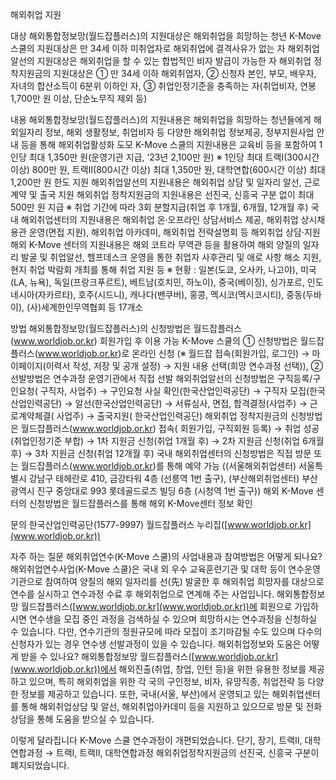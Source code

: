 해외취업 지원

대상
 해외통합정보망(월드잡플러스)의 지원대상은 해외취업을 희망하는 청년
 K-Move 스쿨의 지원대상은 만 34세 이하 미취업자로 해외취업에 결격사유가 없는 자
 해외취업알선의 지원대상은 해외취업을 할 수 있는 합법적인 비자 발급이 가능한 자
 해외취업 정착지원금의 지원대상은 ① 만 34세 이하 해외취업자, ② 신청자 본인, 부모, 배우자, 자녀의 합산소득이 6분위 이하인 자, ③ 취업인정기준을 충족하는 자(취업비자, 연봉 1,700만 원 이상, 단순노무직 제외 등)

내용
 해외통합정보망(월드잡플러스)의 지원내용은 해외취업을 희망하는 청년들에게 해외일자리 정보, 해외 생활정보, 취업비자 등 다양한 해외취업 정보제공, 정부지원사업 안내 등을 통해 해외취업활성화 도모
 K-Move 스쿨의 지원내용은 교육비 등을 포함하여 1인당 최대 1,350만 원(운영기관 지급, ’23년 2,100만 원) ※ 1인당 최대 트랙Ⅰ(300시간 이상) 800만 원, 트랙Ⅱ(800시간 이상) 최대 1,350만 원, 대학연합(600시간 이상) 최대 1,200만 원 한도 지원
 해외취업알선의 지원내용은 해외취업 상담 및 일자리 알선, 근로계약 및 출국 지원
 해외취업 정착지원금의 지원내용은 선진국, 신흥국 구분 없이 최대 500만 원 지급 ※ 취업 기간에 따라 3회 분할지급(취업 후 1개월, 6개월, 12개월 후)
 국내 해외취업센터의 지원내용은 해외취업 온·오프라인 상담서비스 제공, 해외취업 상시채용관 운영(면접 지원), 해외취업 아카데미, 해외취업 전략설명회 등 해외취업 상담·지원
 해외 K-Move 센터의 지원내용은 해외 코트라 무역관 등을 활용하여 해외 양질의 일자리 발굴 및 취업알선, 헬프데스크 운영을 통한 취업자 사후관리 및 애로 사항 해소 지원, 현지 취업 박람회 개최를 통해 취업 지원 등 ※ 현황 : 일본(도쿄, 오사카, 나고야), 미국(LA, 뉴욕), 독일(프랑크푸르트), 베트남(호치민, 하노이), 중국(베이징), 싱가포르, 인도네시아(자카르타), 호주(시드니), 캐나다(밴쿠버), 홍콩, 멕시코(멕시코시티), 중동(두바이), (사)세계한인무역협회 등 17개소

방법
 해외통합정보망(월드잡플러스)의 신청방법은 월드잡플러스(www.worldjob.or.kr) 회원가입 후 이용 가능
 K-Move 스쿨의 ① 신청방법은 월드잡플러스(www.worldjob.or.kr)로 온라인 신청 (※ 월드잡 접속(회원가입, 로그인) → 마이페이지(이력서 작성, 저장 및 공개 설정) → 지원 내용 선택(희망 연수과정 선택)), ② 선발방법은 연수과정 운영기관에서 직접 선발
 해외취업알선의 신청방법은 구직등록/구인요청( 구직자, 사업주) → 구인요청 사실 확인(한국산업인력공단) → 구직자 모집(한국산업인력공단) → 알선(한국산업인력공단) → 서류심사, 면접, 합격결정(사업주) → 근로계약체결( 사업주) → 출국지원( 한국산업인력공단)
 해외취업 정착지원금의 신청방법은 월드잡플러스(www.worldjob.or.kr) 접속( 회원가입, 구직회원 등록) → 취업 성공(취업인정기준 부합) → 1차 지원금 신청(취업 1개월 후) → 2차 지원금 신청(취업 6개월 후) → 3차 지원금 신청(취업 12개월 후)
 국내 해외취업센터의 신청방법은 직접 방문 또는 월드잡플러스(www.worldjob.or.kr)를 통해 예약 가능 ((서울해외취업센터) 서울특별시 강남구 테헤란로 410, 금강타워 4층 (선릉역 1번 출구), (부산해외취업센터) 부산광역시 진구 중앙대로 993  롯데골드로즈 빌딩 6층 (시청역 1번 출구))
 해외 K-Move 센터의 신청방법은 월드잡플러스를 통해 해외 K-Move센터 정보 확인

문의
 한국산업인력공단(1577-9997)
 월드잡플러스 누리집([www.worldjob.or.kr](www.worldjob.or.kr))

자주 하는 질문
 해외취업연수(K-Move 스쿨)의 사업내용과 참여방법은 어떻게 되나요?
   해외취업연수사업(K-Move 스쿨)은 국내 외 우수 교육훈련기관 및 대학 등이 연수운영기관으로 참여하여 양질의 해외 일자리를 선(先) 발굴한 후 해외취업 희망자를 대상으로 연수를 실시하고 연수과정 수료 후 해외취업으로 연계해 주는 사업입니다. 해외통합정보망 월드잡플러스([www.worldjob.or.kr](www.worldjob.or.kr))에 회원으로 가입하시면 연수생을 모집 중인 과정을 검색하실 수 있으며 희망하시는 연수과정을 신청하실 수 있습니다. 다만, 연수기관의 정원규모에 따라 모집이 조기마감될 수도 있으며 다수의 신청자가 있는 경우 연수생 선발과정이 있을 수 있습니다.
 해외취업정보와 도움은 어떻게 받을 수 있나요?
   해외통합정보망 월드잡플러스([www.worldjob.or.kr](www.worldjob.or.kr))에서 해외진출(취업, 창업, 인턴 등)을 위한 유용한 정보를 제공하고 있으며, 특히 해외취업을 위한 각 국의 구인정보, 비자, 유망직종, 취업전략 등 다양한 정보를 제공하고 있습니다. 또한, 국내(서울, 부산)에서 운영되고 있는 해외취업센터를 통해 해외취업상담 및 알선, 해외취업아카데미 등을 지원하고 있으므로 방문 및 전화 상담을 통해 도움을 받으실 수 있습니다.

이렇게 달라집니다
 K-Move 스쿨 연수과정이 개편되었습니다.
 단기, 장기, 트랙Ⅱ, 대학연합과정 → 트랙Ⅰ, 트랙Ⅱ, 대학연합과정
 해외취업정착지원금의 선진국, 신흥국 구분이 폐지되었습니다.
